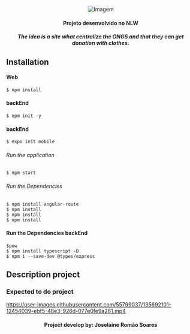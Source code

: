 
<p align="center">
  <img  src="" alt="Imagem">
</p>

<h4 align="center">
Projeto desenvolvido no NLW
</h4>

<h5 align="center">
 The idea is a site what centralize the ONGS and that they can get donation with clothes.
</h5>

## Installation

#### Web
```
$ npm install
```

#### backEnd
```
$ npm init -y
```
#### backEnd
```
$ expo init mobile
```

######  Run the application
```
$ npm start
```
######  Run the Dependencies 
```
$ npm install angular-route
$ npm install 
$ npm install 
$ npm install
```

#### Run the Dependencies backEnd
```
$pow
$ npm install typescript -D
$ npm i --save-dev @types/express
```
## Description project



### Expected to do project

https://user-images.githubusercontent.com/55799037/135692101-12454039-ebf5-48e3-926d-077e0fe9a261.mp4

<h4 align="center">
Project develop by: Joselaine Romão Soares
</h4>




